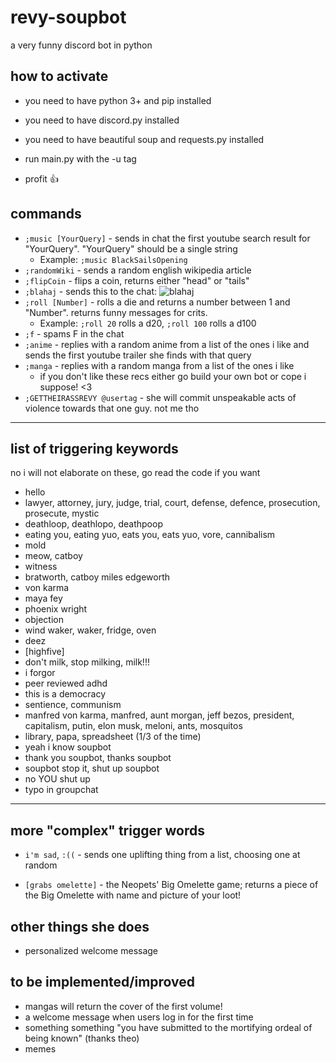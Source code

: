 # **revy-soupbot**

 a very funny discord bot in python

## **how to activate**

- you need to have python 3+ and pip installed
- you need to have discord.py installed
- you need to have beautiful soup and requests.py installed

- run main.py with the -u tag

- profit 👍

## **commands**

- ```;music [YourQuery]``` - sends in chat the first youtube search result for "YourQuery". "YourQuery" should be a single string
  - Example: ```;music BlackSailsOpening```
- ```;randomWiki``` - sends a random english wikipedia article
- ```;flipCoin``` - flips a coin, returns either "head" or "tails"
- ```;blahaj``` - sends this to the chat: ![blahaj](https://media2.giphy.com/media/XC1BqjgscMp2tm1s5Y/giphy.gif?cid=790b7611287113b3e53b09439797c455f953969c3a92c42e&rid=giphy.gif&ct=g)
- ```;roll [Number]``` - rolls a die and returns a number between 1 and "Number". returns funny messages for crits. 
  - Example: ```;roll 20``` rolls a d20, ```;roll 100``` rolls a d100
- ```;f``` - spams F in the chat
- ```;anime``` - replies with a random anime from a list of the ones i like and sends the first youtube trailer she finds with that query
- ```;manga``` - replies with a random manga from a list of the ones i like
  - if you don't like these recs either go build your own bot or cope i suppose! <3
- ```;GETTHEIRASSREVY @usertag``` -  she will commit unspeakable acts of violence towards that one guy. not me tho
***

## **list of triggering keywords**
  
no i will not elaborate on these, go read the code if you want
  
- hello
- lawyer, attorney, jury, judge, trial, court, defense, defence, prosecution, prosecute, mystic
- deathloop, deathlopo, deathpoop
- eating you, eating yuo, eats you, eats yuo, vore, cannibalism
- mold
- meow, catboy
- witness
- bratworth, catboy miles edgeworth
- von karma
- maya fey
- phoenix wright
- objection
- wind waker, waker, fridge, oven
- deez
- \[highfive\]
- don't milk, stop milking, milk!!!
- i forgor
- peer reviewed adhd
- this is a democracy
- sentience, communism
- manfred von karma, manfred, aunt morgan, jeff bezos, president, capitalism, putin, elon musk, meloni, ants, mosquitos
- library, papa, spreadsheet (1/3 of the time)
- yeah i know soupbot
- thank you soupbot, thanks soupbot
- soupbot stop it, shut up soupbot
- no YOU shut up
- typo in groupchat

***

## **more "complex" trigger words**

- ```i'm sad```, ```:((``` - sends one uplifting thing from a list, choosing one at random

-  ```[grabs omelette]``` - the Neopets' Big Omelette game; returns a piece of the Big Omelette with name and picture of your loot!


## **other things she does**

- personalized welcome message

## **to be implemented/improved**

- mangas will return the cover of the first volume! 
- a welcome message when users log in for the first time
- something something "you have submitted to the mortifying ordeal of being known" (thanks theo)
- memes
